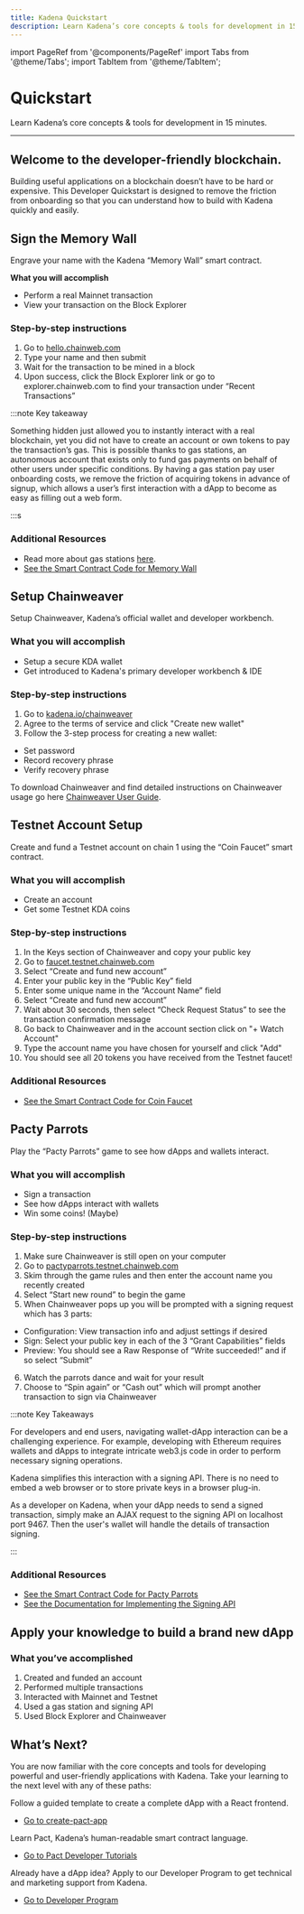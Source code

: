 ```yaml
---
title: Kadena Quickstart
description: Learn Kadena’s core concepts & tools for development in 15 minutes
---
```


import PageRef from '@components/PageRef'
import Tabs from '@theme/Tabs';
import TabItem from '@theme/TabItem';

# Quickstart

Learn Kadena’s core concepts & tools for development in 15 minutes.

---

## Welcome to the developer-friendly blockchain.

Building useful applications on a blockchain doesn’t have to be hard or expensive. This Developer Quickstart is designed to remove the friction from onboarding so that you can understand how to build with Kadena quickly and easily.

## Sign the Memory Wall

Engrave your name with the Kadena “Memory Wall” smart contract.

**What you will accomplish**

- Perform a real Mainnet transaction
- View your transaction on the Block Explorer

### Step-by-step instructions

1. Go to [hello.chainweb.com](https://hello.chainweb.com)
2. Type your name and then submit
3. Wait for the transaction to be mined in a block
4. Upon success, click the Block Explorer link or go to explorer.chainweb.com to find your transaction under “Recent Transactions”

:::note Key takeaway

Something hidden just allowed you to instantly interact with a real blockchain, yet you did not have to create an account or own tokens to pay the transaction’s gas. This is possible thanks to gas stations, an autonomous account that exists only to fund gas payments on behalf of other users under specific conditions. By having a gas station pay user onboarding costs, we remove the friction of acquiring tokens in advance of signup, which allows a user’s first interaction with a dApp to become as easy as filling out a web form.

:::s

### Additional Resources

- Read more about gas stations [here](https://medium.com/kadena-io/the-first-crypto-gas-station-is-now-on-kadenas-blockchain-6dc43b4b3836).
- [See the Smart Contract Code for Memory Wall](https://github.com/kadena-io/developer-scripts/tree/master/pact/dapp-contracts/memory-wall)

## Setup Chainweaver

Setup Chainweaver, Kadena’s official wallet and developer workbench.

### What you will accomplish

- Setup a secure KDA wallet
- Get introduced to Kadena's primary developer workbench & IDE

### Step-by-step instructions

1. Go to [kadena.io/chainweaver](https://kadena.io/chainweaver-tos/)
2. Agree to the terms of service and click "Create new wallet"
3. Follow the 3-step process for creating a new wallet:

- Set password
- Record recovery phrase
- Verify recovery phrase

To download Chainweaver and find detailed instructions on Chainweaver usage go here [Chainweaver User Guide](./chainweaver/chainweaver-user-guide).

## Testnet Account Setup

Create and fund a Testnet account on chain 1 using the “Coin Faucet” smart contract.

### What you will accomplish

- Create an account
- Get some Testnet KDA coins

### Step-by-step instructions

1. In the Keys section of Chainweaver and copy your public key
2. Go to [faucet.testnet.chainweb.com](https://faucet.testnet.chainweb.com/)
3. Select “Create and fund new account”
4. Enter your public key in the “Public Key” field
5. Enter some unique name in the “Account Name” field
6. Select “Create and fund new account”
7. Wait about 30 seconds, then select “Check Request Status” to see the transaction confirmation message
8. Go back to Chainweaver and in the account section click on "+ Watch Account"
9. Type the account name you have chosen for yourself and click "Add"
10. You should see all 20 tokens you have received from the Testnet faucet!

### Additional Resources

- [See the Smart Contract Code for Coin Faucet](https://github.com/kadena-io/developer-scripts/tree/master/pact/dapp-contracts/faucet)

## Pacty Parrots

Play the “Pacty Parrots” game to see how dApps and wallets interact.

### What you will accomplish

- Sign a transaction
- See how dApps interact with wallets
- Win some coins! (Maybe)

### Step-by-step instructions

1. Make sure Chainweaver is still open on your computer
2. Go to [pactyparrots.testnet.chainweb.com](http://pactyparrots.testnet.chainweb.com/)
3. Skim through the game rules and then enter the account name you recently created
4. Select “Start new round” to begin the game
5. When Chainweaver pops up you will be prompted with a signing request which has 3 parts:

- Configuration: View transaction info and adjust settings if desired
- Sign: Select your public key in each of the 3 “Grant Capabilities” fields
- Preview: You should see a Raw Response of “Write succeeded!” and if so select “Submit”

6. Watch the parrots dance and wait for your result
7. Choose to “Spin again” or “Cash out” which will prompt another transaction to sign via Chainweaver

:::note Key Takeaways

For developers and end users, navigating wallet-dApp interaction can be a challenging experience. For example, developing with Ethereum requires wallets and dApps to integrate intricate web3.js code in order to perform necessary signing operations.

Kadena simplifies this interaction with a signing API. There is no need to embed a web browser or to store private keys in a browser plug-in.

As a developer on Kadena, when your dApp needs to send a signed transaction, simply make an AJAX request to the signing API on localhost port 9467. Then the user's wallet will handle the details of transaction signing.

:::

### Additional Resources

- [See the Smart Contract Code for Pacty Parrots](https://github.com/kadena-io/developer-scripts/tree/master/pact/dapp-contracts/pacty-parrot)
- [See the Documentation for Implementing the Signing API](https://kadena-io.github.io/signing-api/)

## Apply your knowledge to build a brand new dApp

### What you’ve accomplished

1. Created and funded an account
2. Performed multiple transactions
3. Interacted with Mainnet and Testnet
4. Used a gas station and signing API
5. Used Block Explorer and Chainweaver

## What’s Next?

You are now familiar with the core concepts and tools for developing powerful and user-friendly applications with Kadena. Take your learning to the next level with any of these paths:

Follow a guided template to create a complete dApp with a React frontend.

- [Go to create-pact-app](https://github.com/kadena-io/create-pact-app)

Learn Pact, Kadena’s human-readable smart contract language.

- [Go to Pact Developer Tutorials](/learn-pact/intro)

Already have a dApp idea? Apply to our Developer Program to get technical and marketing support from Kadena.

- [Go to Developer Program](/basics/support/developer-program)
